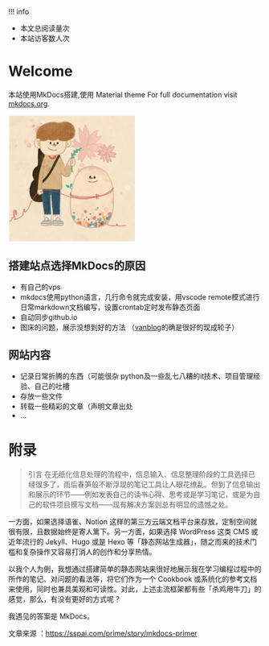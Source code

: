 
!!! info

- <span id="busuanzi_container_page_pv">本文总阅读量<span id="busuanzi_value_page_pv"></span>次</span><br>
- <span id="busuanzi_container_site_uv">本站访客数<span id="busuanzi_value_site_uv"></span>人次</span>



# Welcome
本站使用MkDocs搭建,使用 Material theme
For full documentation visit [mkdocs.org](https://www.mkdocs.org).

![egg](uploadFiles/imgs/eggindex.png)

## 搭建站点选择MkDocs的原因

* 有自己的vps
* mkdocs使用python语言，几行命令就完成安装，用vscode remote模式进行日常markdown文档编写，设置crontab定时发布静态页面
* 自动同步github.io
* 图床的问题，展示没想到好的方法 （[vanblog](https://vanblog.mereith.com/intro.html)的确是很好的现成轮子）

## 网站内容

* 记录日常折腾的东西（可能很杂 python及一些乱七八糟的it技术、项目管理经验、自己的吐槽
* 存放一些文件
* 转载一些精彩的文章（声明文章出处
* ...

# 附录

> 引言
在无纸化信息处理的流程中，信息输入、信息整理阶段的工具选择已经很多了，雨后春笋般不断浮现的笔记工具让人眼花缭乱。但到了信息输出和展示的环节——例如发表自己的读书心得、思考或是学习笔记，或是为自己的软件项目撰写文档——现有解决方案则总有明显的遗憾之处。

一方面，如果选择语雀、Notion 这样的第三方云端文档平台来存放，定制空间就很有限，且数据始终是寄人篱下。另一方面，如果选择 WordPress 这类 CMS 或近年流行的 Jekyll、Hugo 或是 Hexo 等「静态网站生成器」，随之而来的技术门槛和复杂操作又容易打消人的创作和分享热情。

以我个人为例，我想通过搭建简单的静态网站来很好地展示我在学习编程过程中的所作的笔记、对问题的看法等，将它们作为一个 Cookbook 或系统化的参考文档来使用，同时也兼具美观和可读性。对此，上述主流框架都有些「杀鸡用牛刀」的感觉，那么，有没有更好的方式呢？

我遇见的答案是 MkDocs。

文章来源 ：https://sspai.com/prime/story/mkdocs-primer
